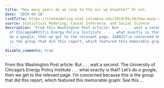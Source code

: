 ```yaml
---
title: “How many years do we lose to the air we breathe?” Or not.
date: '2019-04-28'
linkTitle: https://statmodeling.stat.columbia.edu/2019/04/28/how-many-years-do-we-lose-to-the-air-we-breathe-or-not/
source: Statistical Modeling, Causal Inference, and Social Science
description: 'From this Washington Post article: But . . . wait a second. The University
  of Chicago&#8217;s Energy Policy Institute . . . what exactly is that? Let&#8217;s
  do a google, then we get to the relevant page. I&#8217;m concerned because this
  is the group that did this report, which featured this memorable graph: See this
  ...'
disable_comments: true
---
```

From this Washington Post article: But . . . wait a second. The University of Chicago&#8217;s Energy Policy Institute . . . what exactly is that? Let&#8217;s do a google, then we get to the relevant page. I&#8217;m concerned because this is the group that did this report, which featured this memorable graph: See this ...